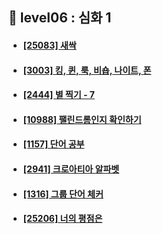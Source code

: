 ## 🤹 level06 : 심화 1
- #### [[25083] 새싹](https://www.acmicpc.net/problem/25083)
- #### [[3003] 킹, 퀸, 룩, 비숍, 나이트, 폰](https://www.acmicpc.net/problem/3003)
- #### [[2444] 별 찍기 - 7](https://www.acmicpc.net/problem/2444)
- #### [[10988] 팰린드롬인지 확인하기](https://www.acmicpc.net/problem/10988)
- #### [[1157] 단어 공부](https://www.acmicpc.net/problem/1157)
- #### [[2941] 크로아티아 알파벳](https://www.acmicpc.net/problem/2941)
- #### [[1316] 그룹 단어 체커](https://www.acmicpc.net/problem/1316)
- #### [[25206] 너의 평점은](https://www.acmicpc.net/problem/25206)